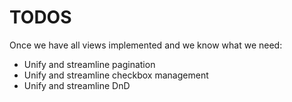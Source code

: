 # TODOS

Once we have all views implemented and we know what we need:

- Unify and streamline pagination 
- Unify and streamline checkbox management
- Unify and streamline DnD